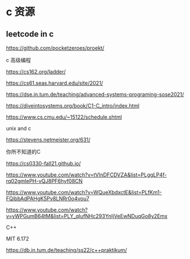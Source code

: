 # c 资源

## leetcode in c

https://github.com/pocketzeroes/proekt/


c 高级编程


https://cs162.org/ladder/


https://cs61.seas.harvard.edu/site/2021/



https://dse.in.tum.de/teaching/advanced-systems-programing-sose2021/



https://diveintosystems.org/book/C1-C_intro/index.html



https://www.cs.cmu.edu/~15122/schedule.shtml



unix and c

https://stevens.netmeister.org/631/



你所不知道的C

https://cs0330-fall21.github.io/



https://www.youtube.com/watch?v=tVInDFCDVZA&list=PLggLP4f-rq02gmlePH-vQJ8PF6hyf08CN



https://www.youtube.com/watch?v=WQueXbdxctE&list=PLfKm1-FQibbAdPAHgK5Pv8LNRr0o4vou7



https://www.youtube.com/watch?v=yWPGumB64tM&list=PLY_qIufNHc293YnIjVeEwNDuqGo8y2Emx

C++

MIT 6.172

https://db.in.tum.de/teaching/ss22/c++praktikum/


